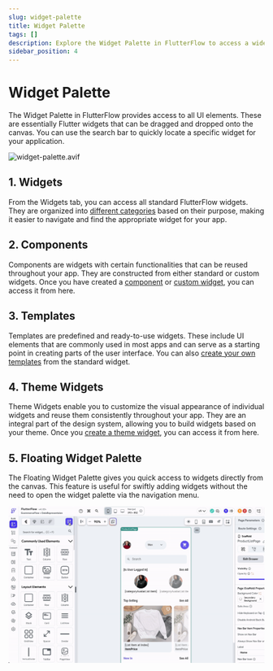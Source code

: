 ```yaml
---
slug: widget-palette
title: Widget Palette
tags: []
description: Explore the Widget Palette in FlutterFlow to access a wide range of UI elements. This feature offers an intuitive interface for dragging and dropping Flutter widgets onto your canvas.
sidebar_position: 4
---
```

# Widget Palette

The Widget Palette in FlutterFlow provides access to all UI elements. These are essentially Flutter widgets that can be dragged and dropped onto the canvas. You can use the search bar to quickly locate a specific widget for your application.

![widget-palette.avif](imgs/widget-palette.avif)

## 1. Widgets

From the Widgets tab, you can access all standard FlutterFlow widgets. They are organized into [different categories](#) based on their purpose, making it easier to navigate and find the appropriate widget for your app.

## 2. Components

Components are widgets with certain functionalities that can be reused throughout your app. They are constructed from either standard or custom widgets. Once you have created a [component](#) or [custom widget](#), you can access it from here.

## 3. Templates

Templates are predefined and ready-to-use widgets. These include UI elements that are commonly used in most apps and can serve as a starting point in creating parts of the user interface. You can also [create your own templates](#) from the standard widget.

## 4. Theme Widgets

Theme Widgets enable you to customize the visual appearance of individual widgets and reuse them consistently throughout your app. They are an integral part of the design system, allowing you to build widgets based on your theme. Once you [create a theme widget](#), you can access it from here.

## 5. Floating Widget Palette

The Floating Widget Palette gives you quick access to widgets directly from the canvas. This feature is useful for swiftly adding widgets without the need to open the widget palette via the navigation menu.

![Floating Widget Palette](imgs/floating-widget-palette.gif)